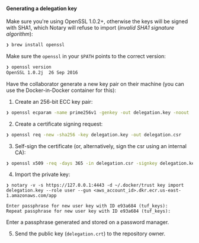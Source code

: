 #### Generating a delegation key

Make sure you're using OpenSSL 1.0.2+, otherwise the keys will be signed with SHA1, which Notary will refuse to import (_invalid SHA1 signature algorithm_):

```sh
❯ brew install openssl
```

Make sure the `openssl` in your `$PATH` points to the correct version:

```sh
❯ openssl version
OpenSSL 1.0.2j  26 Sep 2016
```

Have the collaborator generate a new key pair on their machine (you can use the Docker-in-Docker container for this):

1. Create an 256-bit ECC key pair:

  ```sh
  ❯ openssl ecparam -name prime256v1 -genkey -out delegation.key -noout
  ```

2. Create a certificate signing request:

  ```sh
  ❯ openssl req -new -sha256 -key delegation.key -out delegation.csr
  ```

3. Self-sign the certificate (or, alternatively, sign the csr using an internal CA):

  ```sh
  ❯ openssl x509 -req -days 365 -in delegation.csr -signkey delegation.key -out delegation.crt
  ```

4. Import the private key:

  ```
  ❯ notary -v -s https://127.0.0.1:4443 -d ~/.docker/trust key import delegation.key --role user --gun <aws_account_id>.dkr.ecr.us-east-1.amazonaws.com/app

  Enter passphrase for new user key with ID e93a684 (tuf_keys):
  Repeat passphrase for new user key with ID e93a684 (tuf_keys):
  ```

  Enter a passphrase generated and stored on a password manager.

5. Send the public key (`delegation.crt`) to the repository owner.

